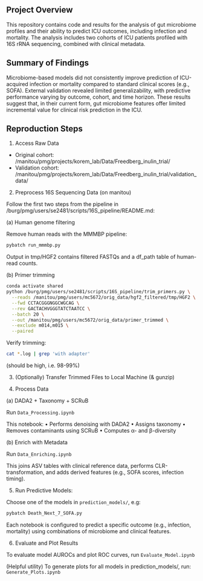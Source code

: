 ## Project Overview ##

This repository contains code and results for the analysis of gut microbiome profiles and their ability to predict ICU outcomes, including infection and mortality. The analysis includes two cohorts of ICU patients profiled with 16S rRNA sequencing, combined with clinical metadata.

## Summary of Findings ##

Microbiome-based models did not consistently improve prediction of ICU-acquired infection or mortality compared to standard clinical scores (e.g., SOFA). External validation revealed limited generalizability, with predictive performance varying by outcome, cohort, and time horizon. These results suggest that, in their current form, gut microbiome features offer limited incremental value for clinical risk prediction in the ICU.

## Reproduction Steps ##

1. Access Raw Data
* Original cohort: /manitou/pmg/projects/korem_lab/Data/Freedberg_inulin_trial/
* Validation cohort: /manitou/pmg/projects/korem_lab/Data/Freedberg_inulin_trial/validation_data/

2. Preprocess 16S Sequencing Data (on manitou)

Follow the first two steps from the pipeline in /burg/pmg/users/se2481/scripts/16S_pipeline/README.md:

(a) Human genome filtering

Remove human reads with the MMMBP pipeline:

```bash
pybatch run_mmmbp.py
```

Output in tmp/HGF2 contains filtered FASTQs and a df_path table of human-read counts.

(b) Primer trimming
```bash
conda activate shared
python /burg/pmg/users/se2481/scripts/16S_pipeline/trim_primers.py \
  --reads /manitou/pmg/users/mc5672/orig_data/hgf2_filtered/tmp/HGF2 \
  --fwd CCTACGGGNGGCWGCAG \
  --rev GACTACHVGGGTATCTAATCC \
  --batch 20 \
  --out /manitou/pmg/users/mc5672/orig_data/primer_trimmed \
  --exclude m014,m015 \
  --paired
```

Verify trimming:

```bash
cat *.log | grep 'with adapter'
```
(should be high, i.e. 98-99%)

3. (Optionally) Transfer Trimmed Files to Local Machine (& gunzip)

4. Process Data

(a) DADA2 + Taxonomy + SCRuB

Run `Data_Processing.ipynb`

This notebook:
	•	Performs denoising with DADA2
	•	Assigns taxonomy
	•	Removes contaminants using SCRuB
	•	Computes α- and β-diversity

(b) Enrich with Metadata

Run `Data_Enriching.ipynb`

This joins ASV tables with clinical reference data, performs CLR-transformation, and adds derived features (e.g., SOFA scores, infection timing).


5. Run Predictive Models:

Choose one of the models in `prediction_models/`, e.g:
```bash
pybatch Death_Next_7_SOFA.py
```
Each notebook is configured to predict a specific outcome (e.g., infection, mortality) using combinations of microbiome and clinical features.

6. Evaluate and Plot Results

To evaluate model AUROCs and plot ROC curves, run `Evaluate_Model.ipynb`

(Helpful utility) To generate plots for all models in prediction_models/, run: `Generate_Plots.ipynb`



